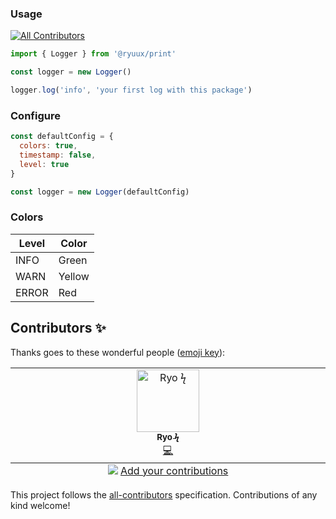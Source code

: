 ### Usage
<!-- ALL-CONTRIBUTORS-BADGE:START - Do not remove or modify this section -->
[![All Contributors](https://img.shields.io/badge/all_contributors-1-orange.svg?style=flat-square)](#contributors-)
<!-- ALL-CONTRIBUTORS-BADGE:END -->

```js
import { Logger } from '@ryuux/print'

const logger = new Logger()

logger.log('info', 'your first log with this package')
```

### Configure

```js
const defaultConfig = {
  colors: true,
  timestamp: false,
  level: true
}

const logger = new Logger(defaultConfig)
```

### Colors

| Level  | Color   |
|--------|---------|
| INFO   | Green |
| WARN   | Yellow |
| ERROR  | Red |

## Contributors ✨

Thanks goes to these wonderful people ([emoji key](https://allcontributors.org/docs/en/emoji-key)):

<!-- ALL-CONTRIBUTORS-LIST:START - Do not remove or modify this section -->
<!-- prettier-ignore-start -->
<!-- markdownlint-disable -->
<table>
  <tbody>
    <tr>
      <td align="center" valign="top" width="14.28%"><a href="https://github.com/aranda10ss"><img src="https://avatars.githubusercontent.com/u/157998151?v=4?s=100" width="100px;" alt="Ryo ϟ"/><br /><sub><b>Ryo ϟ</b></sub></a><br /><a href="https://github.com/aranda10ss/print/commits?author=aranda10ss" title="Code">💻</a></td>
    </tr>
  </tbody>
  <tfoot>
    <tr>
      <td align="center" size="13px" colspan="7">
        <img src="https://raw.githubusercontent.com/all-contributors/all-contributors-cli/1b8533af435da9854653492b1327a23a4dbd0a10/assets/logo-small.svg">
          <a href="https://all-contributors.js.org/docs/en/bot/usage">Add your contributions</a>
        </img>
      </td>
    </tr>
  </tfoot>
</table>

<!-- markdownlint-restore -->
<!-- prettier-ignore-end -->

<!-- ALL-CONTRIBUTORS-LIST:END -->

This project follows the [all-contributors](https://github.com/all-contributors/all-contributors) specification. Contributions of any kind welcome!